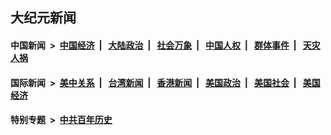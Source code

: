 ## 大纪元新闻

#### 中国新闻 &nbsp;>&nbsp; [中国经济](indexes/ncid283/README.md?06260445) &nbsp;| &nbsp; [大陆政治](indexes/ncid277/README.md?06260445) &nbsp;| &nbsp; [社会万象](indexes/ncid282/README.md?06260445) &nbsp;| &nbsp; [中国人权](indexes/ncid278/README.md?06260445) &nbsp;| &nbsp; [群体事件](indexes/ncid279/README.md?06260445) &nbsp;| &nbsp; [天灾人祸](indexes/ncid280/README.md?06260445)

#### 国际新闻 &nbsp;>&nbsp; [美中关系](indexes/nf1412576/README.md?06260445) &nbsp;| &nbsp; [台湾新闻](indexes/ncid1349361/README.md?06260445) &nbsp;| &nbsp; [香港新闻](indexes/ncid1349362/README.md?06260445) &nbsp;| &nbsp; [美国政治](indexes/ncid1078159/README.md?06260445) &nbsp;| &nbsp; [美国社会](indexes/ncid1078160/README.md?06260445) &nbsp;| &nbsp; [美国经济](indexes/ncid1078158/README.md?06260445)

#### 特别专题 &nbsp;>&nbsp; [中共百年历史](https://github.com/epoch-news/epoch-special/blob/master/README.md?06260445)  

